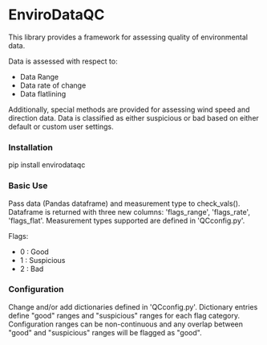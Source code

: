 # EnviroDataQC
This library provides a framework for assessing quality of environmental data.

Data is assessed with respect to:
* Data Range
* Data rate of change
* Data flatlining

Additionally, special methods are provided for assessing wind speed and direction data.
Data is classified as either suspicious or bad based on either default or custom user settings.

### Installation
pip install envirodataqc

### Basic Use
Pass data (Pandas dataframe) and measurement type to check_vals(). Dataframe is returned
with three new columns: 'flags_range', 'flags_rate', 'flags_flat'. Measurement types supported are defined in 'QCconfig.py'.

Flags:
* 0 : Good
* 1 : Suspicious
* 2 : Bad

### Configuration
Change and/or add dictionaries defined in 'QCconfig.py'. Dictionary entries define "good" ranges and "suspicious" ranges for each flag category. Configuration ranges can be non-continuous and any overlap between "good" and "suspicious" ranges will be flagged as "good".


